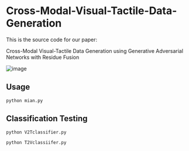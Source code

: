 # Cross-Modal-Visual-Tactile-Data-Generation
This is the source code for our paper: 

Cross-Modal Visual-Tactile Data Generation using Generative Adversarial Networks with Residue Fusion

![image](https://github.com/shaoyuca/Visual-Tactile-Data-Generation/blob/main/image-folder/teas.jpg)

## Usage

```
python mian.py
```
## Classification Testing

```
python V2Tclassifier.py 
```
```
python T2Vclassiifer.py
```

